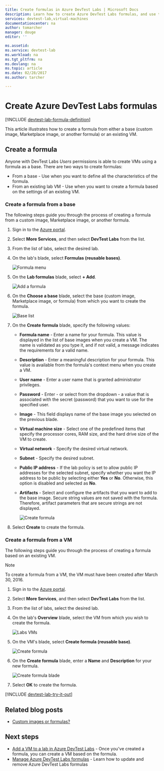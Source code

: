 ```yaml
---
title: Create formulas in Azure DevTest Labs | Microsoft Docs
description: Learn how to create Azure DevTest Labs formulas, and use them to create new VMs.
services: devtest-lab,virtual-machines
documentationcenter: na
author: tomarcher
manager: douge
editor: ''

ms.assetid: 
ms.service: devtest-lab
ms.workload: na
ms.tgt_pltfrm: na
ms.devlang: na
ms.topic: article
ms.date: 02/28/2017
ms.author: tarcher

---
```

# Create Azure DevTest Labs formulas

[!INCLUDE [devtest-lab-formula-definition](../../includes/devtest-lab-formula-definition.md)]

This article illustrates how to create a formula from either a base (custom image, Marketplace image, or another formula) or an existing VM. 

## Create a formula
Anyone with DevTest Labs *Users* permissions is able to create VMs using a formula as a base. 
There are two ways to create formulas: 

* From a base - Use when you want to define all the characteristics of the formula.
* From an existing lab VM - Use when you want to create a formula based on the settings of an existing VM.

### Create a formula from a base
The following steps guide you through the process of creating a formula from a custom image, Marketplace image, or another formula.

1. Sign in to the [Azure portal](http://go.microsoft.com/fwlink/p/?LinkID=525040).
2. Select **More Services**, and then select **DevTest Labs** from the list.
3. From the list of labs, select the desired lab.  
4. On the lab's blade, select **Formulas (reusable bases)**.
   
    ![Formula menu](./media/devtest-lab-manage-formulas/lab-settings-formulas.png)
5. On the **Lab formulas** blade, select **+ Add**.
   
    ![Add a formula](./media/devtest-lab-manage-formulas/add-formula.png)
6. On the **Choose a base** blade, select the base (custom image, Marketplace image, or formula) from which you want to create the formula.
   
    ![Base list](./media/devtest-lab-manage-formulas/base-list.png)
7. On the **Create formula** blade, specify the following values:
   
   * **Formula name** - Enter a name for your formula. This value is displayed in the list of base images when you create a VM. The name is validated as you type it, and if not valid, a message indicates the requirements for a valid name.
   * **Description** - Enter a meaningful description for your formula. This value is available from the formula's context menu when you create a VM.
   * **User name** - Enter a user name that is granted administrator privileges.
   * **Password** - Enter - or select from the dropdown - a value that is associated with the secret (password) that you want to use for the specified user.  
   * **Image** - This field displays name of the base image you selected on the previous blade. 
   * **Virtual machine size** - Select one of the predefined items that specify the processor cores, RAM size, and the hard drive size of the VM to create.
   * **Virtual network** - Specify the desired virtual network.
   * **Subnet** - Specify the desired subnet.
   * **Public IP address** - If the lab policy is set to allow public IP addresses for the selected subnet, specify whether you want the IP address to be public by selecting either **Yes** or **No**. Otherwise, this option is disabled and selected as **No**.
   * **Artifacts** - Select and configure the artifacts that you want to add to the base image. Secure string values are not saved with the formula. Therefore, artifact parameters that are secure strings are not displayed. 
     
       ![Create formula](./media/devtest-lab-manage-formulas/create-formula.png)
8. Select **Create** to create the formula.

### Create a formula from a VM
The following steps guide you through the process of creating a formula based on an existing VM. 

> [!NOTE]
> To create a formula from a VM, the VM must have been created after March 30, 2016. 
> 
> 

1. Sign in to the [Azure portal](http://go.microsoft.com/fwlink/p/?LinkID=525040).
2. Select **More Services**, and then select **DevTest Labs** from the list.
3. From the list of labs, select the desired lab.  
4. On the lab's **Overview** blade, select the VM from which you wish to create the formula.
   
    ![Labs VMs](./media/devtest-lab-manage-formulas/my-vms.png)
5. On the VM's blade, select **Create formula (reusable base)**.
   
    ![Create formula](./media/devtest-lab-manage-formulas/create-formula-menu.png)
6. On the **Create formula** blade, enter a **Name** and **Description** for your new formula.
   
    ![Create formula blade](./media/devtest-lab-manage-formulas/create-formula-blade.png)
7. Select **OK** to create the formula.

[!INCLUDE [devtest-lab-try-it-out](../../includes/devtest-lab-try-it-out.md)]

## Related blog posts
* [Custom images or formulas?](https://blogs.msdn.microsoft.com/devtestlab/2016/04/06/custom-images-or-formulas/)

## Next steps
- [Add a VM to a lab in Azure DevTest Labs](devtest-lab-add-vm.md) - Once you've created a formula, you can create a VM based on the formula. 
- [Manage Azure DevTest Labs formulas](devtest-lab-manage-formulas.md) - Learn how to update and remove Azure DevTest Labs formulas